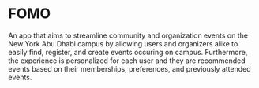 # FOMO
 
An app that aims to streamline community and organization events on the New York Abu Dhabi campus by allowing users and organizers alike to easily find, register, and create events occuring on campus. Furthermore, the experience is personalized for each user and they are recommended events based on their memberships, preferences, and previously attended events.
